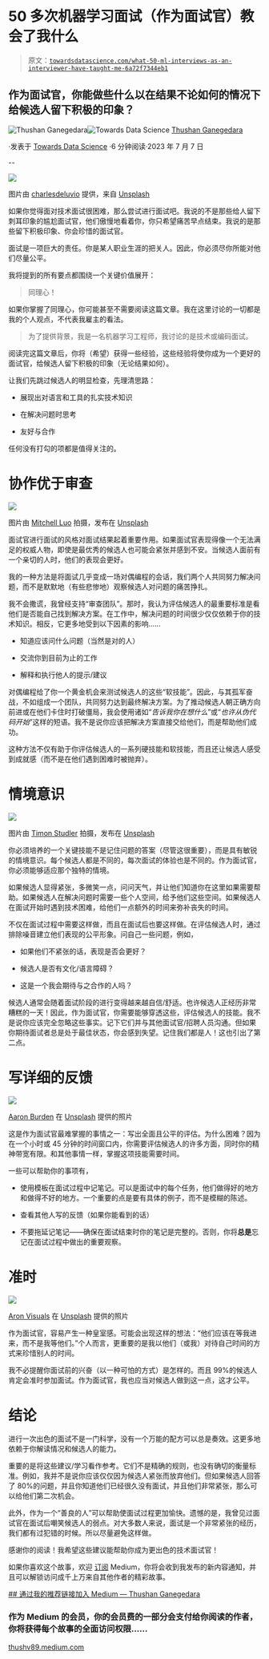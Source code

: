 # 50 多次机器学习面试（作为面试官）教会了我什么

> 原文：[`towardsdatascience.com/what-50-ml-interviews-as-an-interviewer-have-taught-me-6a72f7344eb1`](https://towardsdatascience.com/what-50-ml-interviews-as-an-interviewer-have-taught-me-6a72f7344eb1)

## 作为面试官，你能做些什么以在结果不论如何的情况下给候选人留下积极的印象？

[](https://thushv89.medium.com/?source=post_page-----6a72f7344eb1--------------------------------)![Thushan Ganegedara](https://thushv89.medium.com/?source=post_page-----6a72f7344eb1--------------------------------)[](https://towardsdatascience.com/?source=post_page-----6a72f7344eb1--------------------------------)![Towards Data Science](https://towardsdatascience.com/?source=post_page-----6a72f7344eb1--------------------------------) [Thushan Ganegedara](https://thushv89.medium.com/?source=post_page-----6a72f7344eb1--------------------------------)

·发表于 [Towards Data Science](https://towardsdatascience.com/?source=post_page-----6a72f7344eb1--------------------------------) ·6 分钟阅读·2023 年 7 月 7 日

--

![](img/618bd0c1b58820d2795fea7b967d4dc1.png)

图片由 [charlesdeluvio](https://unsplash.com/@charlesdeluvio?utm_source=unsplash&utm_medium=referral&utm_content=creditCopyText) 提供，来自 [Unsplash](https://unsplash.com/photos/rRWiVQzLm7k?utm_source=unsplash&utm_medium=referral&utm_content=creditCopyText)

如果你觉得面对技术面试很困难，那么尝试进行面试吧。我说的不是那些给人留下刺耳印象的尴尬面试官，他们傲慢地看着你，你只希望痛苦早点结束。我说的是那些留下积极印象、你会珍惜的面试官。

面试是一项巨大的责任。你是某人职业生涯的把关人。因此，你必须尽你所能对他们尽量公平。

我将提到的所有要点都围绕一个关键价值展开：

> 同理心！

如果你掌握了同理心，你可能甚至不需要阅读这篇文章。我在这里讨论的一切都是我的个人观点，不代表我雇主的看法。

> 为了提供背景，我是一名机器学习工程师，我讨论的是技术或编码面试。

阅读完这篇文章后，你将（希望）获得一些经验，这些经验将使你成为一个更好的面试官，给候选人留下积极的印象（无论结果如何）。

让我们先跳过候选人的明显检查，先理清思路：

+   展现出对语言和工具的扎实技术知识

+   在解决问题时思考

+   友好与合作

任何没有打勾的项都是值得关注的。

# 协作优于审查

![](img/d917c3bae20b474d40f1a2b6203cbf33.png)

图片由 [Mitchell Luo](https://unsplash.com/@mitchel3uo?utm_source=unsplash&utm_medium=referral&utm_content=creditCopyText) 拍摄，发布在 [Unsplash](https://unsplash.com/s/photos/collaboration?utm_source=unsplash&utm_medium=referral&utm_content=creditCopyText)

面试官进行面试的风格对面试结果起着重要作用。如果面试官表现得像一个无法满足的权威人物，即使是最优秀的候选人也可能会紧张并感到不安。当候选人面前有一个亲切的人时，他们的表现会更好。

我的一种方法是将面试几乎变成一场对偶编程的会话，我们两个人共同努力解决问题，而不是默默地（有些悲惨地）观察候选人对问题的痛苦挣扎。

我不会撒谎，我曾经支持“审查团队”。那时，我认为评估候选人的最重要标准是看他们是否能自己找到解决方案。在工作中，解决问题的时间很少仅仅依赖于你的技术知识。相反，它更多地受到以下因素的影响……

+   知道应该问什么问题（当然是对的人）

+   交流你到目前为止的工作

+   解释和执行他人的提示/建议

对偶编程给了你一个黄金机会来测试候选人的这些“软技能”。因此，与其孤军奋战，不如组成一个团队，共同努力达到最终解决方案。为了推动候选人朝正确方向前进或在他们卡住时打破僵局，我会使用诸如“*告诉我你在想什么*”或“*也许从伪代码开始*”这样的短语。我不是说你应该把解决方案直接交给他们，而是帮助他们成功。

这种方法不仅有助于你评估候选人的一系列硬技能和软技能，而且还让候选人感受到成就感（而不是在他们遇到困难时被抛弃）。

# 情境意识

![](img/f57a68fb0ec2a90737226001749d2f03.png)

图片由 [Timon Studler](https://unsplash.com/@derstudi?utm_source=unsplash&utm_medium=referral&utm_content=creditCopyText) 拍摄，发布在 [Unsplash](https://unsplash.com/s/photos/situation?utm_source=unsplash&utm_medium=referral&utm_content=creditCopyText)

你必须培养的一个关键技能不是记住问题的答案（尽管这很重要），而是具有敏锐的情境意识。每个候选人都是不同的，每次面试的体验也是不同的。作为面试官，你必须能够适应那个独特的情境。

如果候选人显得紧张，多微笑一点，问问天气，并让他们知道你在这里如果需要帮助。如果候选人在解决问题时需要一些个人空间，给予他们这些空间。如果候选人在面试开始时遇到技术困难，给他们一点额外的时间来弥补丧失的时间。

不仅在面试过程中需要这样做，而且在面试后也要这样做。在评估候选人时，通过排除噪音建立他们表现的公平形象。问自己一些问题，例如，

+   如果他们不紧张的话，表现是否会更好？

+   候选人是否有文化/语言障碍？

+   这是一个我会期待与之合作的人吗？

候选人通常会随着面试阶段的进行变得越来越自信/舒适。也许候选人正经历非常糟糕的一天！因此，作为面试官，你需要能够穿透这些，评估候选人的技能。我不是说你应该完全忽略这些事实。记下它们并与其他面试官/招聘人员沟通。但如果你期待面试者总是处于最佳状态，你会感到失望。记住我们都是人！这也引出了第二点。

# 写详细的反馈

![](img/2060bdd28d5811d7bc825672b9d9889e.png)

[Aaron Burden](https://unsplash.com/@aaronburden?utm_source=unsplash&utm_medium=referral&utm_content=creditCopyText) 在 [Unsplash](https://unsplash.com/s/photos/write?utm_source=unsplash&utm_medium=referral&utm_content=creditCopyText) 提供的照片

这是作为面试官最难掌握的事情之一：写出全面且公平的评估。为什么困难？因为在一个小时或 45 分钟的时间窗口内，你需要评估候选人的许多方面，同时你的精神带宽有限。和其他事情一样，掌握这项技能需要时间。

一些可以帮助你的事项有，

+   使用模板在面试过程中记笔记。可以是面试中的每个任务，他们做得好的地方和做得不好的地方。一个重要的点是要有具体的例子，而不是模糊的陈述。

+   查看其他人写的反馈（如果你能看到的话）

+   不要拖延记笔记——确保在面试结束时你的笔记是完整的。否则，你将**总是**忘记在面试过程中做出的重要观察。

# 准时

![](img/0d95a391ba99fb3f6fd922f3c4bbba8f.png)

[Aron Visuals](https://unsplash.com/@aronvisuals?utm_source=unsplash&utm_medium=referral&utm_content=creditCopyText) 在 [Unsplash](https://unsplash.com/s/photos/time?utm_source=unsplash&utm_medium=referral&utm_content=creditCopyText) 提供的照片

作为面试官，容易产生一种皇室感。可能会出现这样的想法：“他们应该在等我进来，而不是我等他们。”个人而言，更重要的是我以他们（或我）对待自己时间的方式来珍惜别人的时间。

我不必提醒你面试前的兴奋（以一种可怕的方式）是怎样的。而且 99%的候选人肯定会准时参加面试。作为面试官，我也应当对候选人做到这一点，这才公平。

# 结论

进行一次出色的面试不是一门科学，没有一个万能的配方可以总是奏效。这更多地依赖于你解读情况和候选人的能力。

重要的是将这些建议/学习看作参考。它们不是精确的规则，也没有确切的衡量标准。例如，我并不是说你应该仅仅因为候选人紧张而放弃他们。但如果候选人回答了 80%的问题，并且你知道他们已经很久没有面试，并且他们非常紧张，那么可以给他们第二次机会。

此外，作为一个“善良的人”可以帮助使面试过程更加愉快。遗憾的是，我曾见过面试官在面试后嘲笑候选人的弱点。对大多数人来说，面试是一个非常紧张的经历，我们都有过犯错的时候。所以尽量避免这样做。

感谢你的阅读！我希望这些建议能帮助你成为更出色的技术面试官！

如果你喜欢这个故事，欢迎 [订阅](https://thushv89.medium.com/membership) Medium，你将会收到我发布的新内容通知，并且可以解锁访问成千上万来自其他作者的精彩故事。

[## 通过我的推荐链接加入 Medium — Thushan Ganegedara](https://thushv89.medium.com/membership?source=post_page-----6a72f7344eb1--------------------------------)

### 作为 Medium 的会员，你的会员费的一部分会支付给你阅读的作者，你将获得每个故事的全面访问权限……

[thushv89.medium.com](https://thushv89.medium.com/membership?source=post_page-----6a72f7344eb1--------------------------------)
